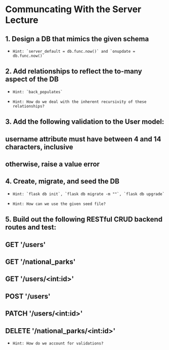 # Communcating With the Server Lecture

## 1. Design a DB that mimics the given schema
-     Hint: `server_default = db.func.now()` and `onupdate = db.func.now()`
## 2. Add relationships to reflect the to-many aspect of the DB
-     Hint: `back_populates`
-     Hint: How do we deal with the inherent recursivity of these relationships?
## 3. Add the following validation to the User model:
##      username attribute must have between 4 and 14 characters, inclusive
##      otherwise, raise a value error
## 4. Create, migrate, and seed the DB
-     Hint: `flask db init`, `flask db migrate -m ""`, `flask db upgrade`
-     Hint: How can we use the given seed file?
## 5. Build out the following RESTful CRUD backend routes and test:
##      GET '/users'
##      GET '/national_parks'
##      GET '/users/\<int:id>'
##      POST '/users'
##      PATCH '/users/\<int:id>'
##      DELETE '/national_parks/\<int:id>'
-     Hint: How do we account for validations?